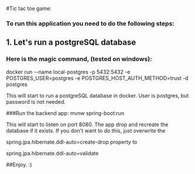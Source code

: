 #Tic tac toe game:

### To run this application you need to do the following steps:
## 1. Let's run a postgreSQL database
### Here is the magic command, (tested on windows): 
docker run --name local-postgres -p 5432:5432 -e POSTGRES_USER=postgres -e POSTGRES_HOST_AUTH_METHOD=trust -d postgres

This will start to run a postgreSQL database in docker. User is postgres, but password is not needed.

###Run the backend app:
mvnw spring-boot:run

This will start to listen on port 8080.
The app drop and recreate the database if it exists.
If you don't want to do this, just overwrite the

spring.jpa.hibernate.ddl-auto=create-drop property to

spring.jpa.hibernate.ddl-auto=validate

##Enjoy. :)
